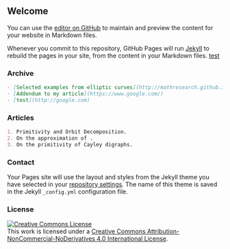 ## Welcome

You can use the [editor on GitHub](https://github.com/mathresearch/mathresearch.github.io/edit/master/index.md) to maintain and preview the content for your website in Markdown files.

Whenever you commit to this repository, GitHub Pages will run [Jekyll](https://jekyllrb.com/) to rebuild the pages in your site, from the content in your Markdown files.
[test](http://google.com/)

### Archive
```markdown
- [Selected examples from elliptic curves](http://mathresearch.github.io/)
- [Addendum to my article](https://www.google.com/)
- [test](http://google.com)
```

### Articles
```markdown
1. Primitivity and Orbit Decomposition. 
2. On the approximation of .
3. On the primitivity of Cayley digraphs.
```

### Contact

Your Pages site will use the layout and styles from the Jekyll theme you have selected in your [repository settings](https://github.com/mathresearch/mathresearch.github.io/settings). The name of this theme is saved in the Jekyll `_config.yml` configuration file.

### License

<a rel="license" href="http://creativecommons.org/licenses/by-nc-nd/4.0/"><img alt="Creative Commons License" style="border-width:0" src="https://i.creativecommons.org/l/by-nc-nd/4.0/88x31.png" /></a><br />This work is licensed under a <a rel="license" href="http://creativecommons.org/licenses/by-nc-nd/4.0/">Creative Commons Attribution-NonCommercial-NoDerivatives 4.0 International License</a>.
